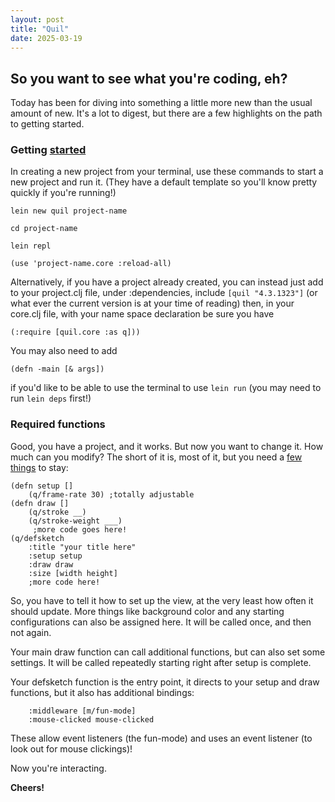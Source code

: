 ```yaml
---
layout: post
title: "Quil"
date: 2025-03-19
---
```

## So you want to see what you're coding, eh?

Today has been for diving into something a little more new than the usual 
amount of new. It's a lot to digest, but there are a few highlights on the 
path to getting started. 
### Getting [started](https://github.com/quil/quil/wiki/Installing)
In creating a new project from your terminal, use 
these commands to start a new project and run it. (They have a default template 
so you'll know pretty quickly if you're running!)

`lein new quil project-name`

`cd project-name`

`lein repl`

`(use 'project-name.core :reload-all)`

Alternatively, if you have a project already created, you can instead just add 
to your project.clj file, under :dependencies, include 
`[quil "4.3.1323"]` (or what ever the current version is at your time of reading)
then, in your core.clj file, with your name space declaration be sure you have
````
(:require [quil.core :as q]))
````
You may also need to add 
````
(defn -main [& args])
````
if you'd like to be able to use the terminal to use `lein run` (you may need to run `lein deps` first!)

### Required functions

Good, you have a project, and it works. But now you want to change it. How much can you 
modify? The short of it is, most of it, but you need a [few things](https://cljdoc.org/d/quil/quil/4.3.1563/doc/readme) 
to stay:

````
(defn setup []
    (q/frame-rate 30) ;totally adjustable
(defn draw []
    (q/stroke __)
    (q/stroke-weight ___)
     ;more code goes here!
(q/defsketch
    :title "your title here"
    :setup setup
    :draw draw
    :size [width height]
    ;more code here!
````
So, you have to tell it how to set up the view, at the very least how often 
it should update. More things like background color and any starting configurations 
can also be assigned here. It will be called once, and then not again. 

Your main draw function can call additional functions, but can also set some 
settings. It will be called repeatedly starting right after setup is complete. 

Your defsketch function is the entry point, it directs to your setup and draw functions, 
but it also has additional bindings:
````
    :middleware [m/fun-mode]
    :mouse-clicked mouse-clicked
````

These allow event listeners (the fun-mode) and uses an event listener (to look out for 
mouse clickings)! 


Now you're interacting.

**Cheers!**